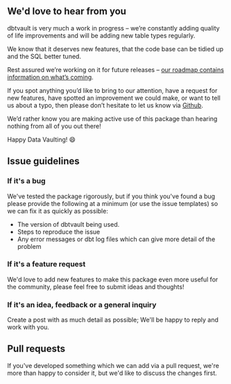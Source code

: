 ## We'd love to hear from you

dbtvault is very much a work in progress – we’re constantly adding quality of life improvements and will be adding
new table types regularly.

We know that it deserves new features, that the code base can be tidied up and the SQL better tuned. 

Rest assured we’re working on it for future releases – [our roadmap contains information on what’s coming](roadmap.md).
 
If you spot anything you’d like to bring to our attention, have a request for new features, have spotted an improvement we could make, 
or want to tell us about a typo, then please don’t hesitate to let us know via [Github](https://github.com/Datavault-UK/dbtvault/issues). 

We’d rather know you are making active use of this package than hearing nothing from all of you out there! 

Happy Data Vaulting! :smile:

## Issue guidelines

### If it's a bug
We've tested the package rigorously, but if you think you've found a bug please provide the following 
at a minimum (or use the issue templates) so we can fix it as quickly as possible:

- The version of dbtvault being used.
- Steps to reproduce the issue
- Any error messages or dbt log files which can give more detail of the problem

### If it's a feature request
We'd love to add new features to make this package even more useful for the community,
please feel free to submit ideas and thoughts!

### If it's an idea, feedback or a general inquiry
Create a post with as much detail as possible; We'll be happy to reply and work with you.

## Pull requests
If you've developed something which we can add via a pull request, we're more than happy to consider it, but we'd
like to discuss the changes first.